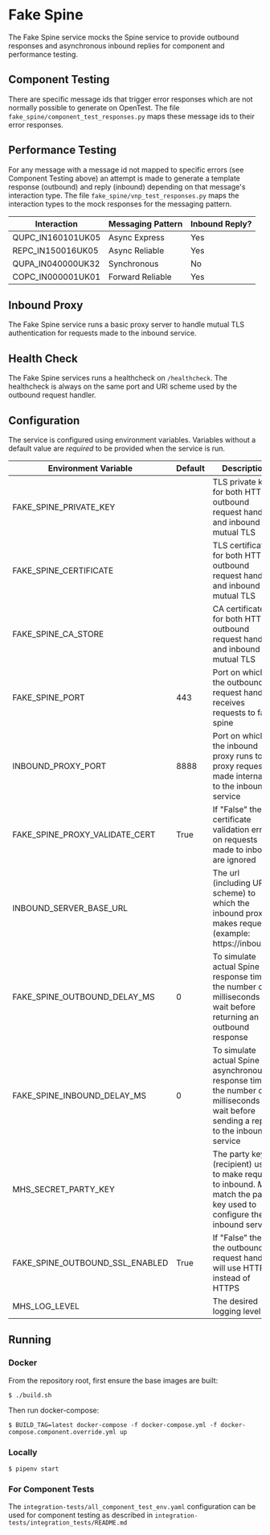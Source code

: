 # Fake Spine

The Fake Spine service mocks the Spine service to provide outbound responses and asynchronous inbound replies for
component and performance testing. 

## Component Testing

There are specific message ids that trigger error responses which are not normally possible to generate on OpenTest. The
file `fake_spine/component_test_responses.py` maps these message ids to their error responses.

## Performance Testing

For any message with a message id not mapped to specific errors (see Component Testing above) an attempt is made to
generate a template response (outbound) and reply (inbound) depending on that message's interaction type. The file
`fake_spine/vnp_test_responses.py` maps the interaction types to the mock responses for the messaging pattern.

| Interaction       | Messaging Pattern | Inbound Reply? |
|-------------------|-------------------|----------------|
| QUPC_IN160101UK05 | Async Express     | Yes            |
| REPC_IN150016UK05 | Async Reliable    | Yes            |
| QUPA_IN040000UK32 | Synchronous       | No             |
| COPC_IN000001UK01 | Forward Reliable  | Yes            |

## Inbound Proxy

The Fake Spine service runs a basic proxy server to handle mutual TLS authentication for requests made to the inbound
service.

## Health Check

The Fake Spine services runs a healthcheck on `/healthcheck`. The healthcheck is always on the same port and URI
scheme used by the outbound request handler.

## Configuration

The service is configured using environment variables. Variables without a default value are *required* to be provided
when the service is run.

| Environment Variable            | Default | Description 
| --------------------------------|---------|-------------
| FAKE_SPINE_PRIVATE_KEY          |         | TLS private key for both HTTPS outbound request handler and inbound mutual TLS
| FAKE_SPINE_CERTIFICATE          |         | TLS certificate for both HTTPS outbound request handler and inbound mutual TLS
| FAKE_SPINE_CA_STORE             |         | CA certificates for both HTTPS outbound request handler and inbound mutual TLS
| FAKE_SPINE_PORT                 | 443     | Port on which the outbound request handler receives requests to fake spine
| INBOUND_PROXY_PORT              | 8888    | Port on which the inbound proxy runs to proxy request made internally to the inbound service
| FAKE_SPINE_PROXY_VALIDATE_CERT  | True    | If "False" then certificate validation errors on requests made to inbound are ignored
| INBOUND_SERVER_BASE_URL         |         | The url (including URI scheme) to which the inbound proxy makes requests (example: https://inbound/)
| FAKE_SPINE_OUTBOUND_DELAY_MS    | 0       | To simulate actual Spine response times, the number of milliseconds to wait before returning an outbound response
| FAKE_SPINE_INBOUND_DELAY_MS     | 0       | To simulate actual Spine asynchronous response times, the number of milliseconds to wait before sending a reply to the inbound service
| MHS_SECRET_PARTY_KEY            |         | The party key (recipient) used to make request to inbound. *Must* match the party key used to configure the inbound service
| FAKE_SPINE_OUTBOUND_SSL_ENABLED | True    | If "False" then the outbound request handler will use HTTP instead of HTTPS
| MHS_LOG_LEVEL                   |         | The desired logging level

## Running

### Docker

From the repository root, first ensure the base images are built:

`$ ./build.sh`

Then run docker-compose:

`$ BUILD_TAG=latest docker-compose -f docker-compose.yml -f docker-compose.component.override.yml up`

### Locally

`$ pipenv start`

### For Component Tests

The `integration-tests/all_component_test_env.yaml` configuration can be used for component testing as described in
`integration-tests/integration_tests/README.md`
